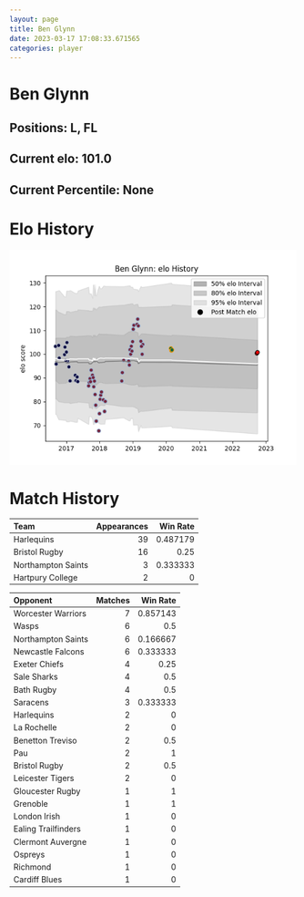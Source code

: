 ```yaml
---  
layout: page  
title: Ben Glynn  
date: 2023-03-17 17:08:33.671565  
categories: player  
---
```

# Ben Glynn

## Positions: L, FL

## Current elo: 101.0

## Current Percentile: None

# Elo History


![elo history](history_BenGlynn.png)
# Match History


| Team               |   Appearances |   Win Rate |
|:-------------------|--------------:|-----------:|
| Harlequins         |            39 |   0.487179 |
| Bristol Rugby      |            16 |   0.25     |
| Northampton Saints |             3 |   0.333333 |
| Hartpury College   |             2 |   0        |

| Opponent            |   Matches |   Win Rate |
|:--------------------|----------:|-----------:|
| Worcester Warriors  |         7 |   0.857143 |
| Wasps               |         6 |   0.5      |
| Northampton Saints  |         6 |   0.166667 |
| Newcastle Falcons   |         6 |   0.333333 |
| Exeter Chiefs       |         4 |   0.25     |
| Sale Sharks         |         4 |   0.5      |
| Bath Rugby          |         4 |   0.5      |
| Saracens            |         3 |   0.333333 |
| Harlequins          |         2 |   0        |
| La Rochelle         |         2 |   0        |
| Benetton Treviso    |         2 |   0.5      |
| Pau                 |         2 |   1        |
| Bristol Rugby       |         2 |   0.5      |
| Leicester Tigers    |         2 |   0        |
| Gloucester Rugby    |         1 |   1        |
| Grenoble            |         1 |   1        |
| London Irish        |         1 |   0        |
| Ealing Trailfinders |         1 |   0        |
| Clermont Auvergne   |         1 |   0        |
| Ospreys             |         1 |   0        |
| Richmond            |         1 |   0        |
| Cardiff Blues       |         1 |   0        |